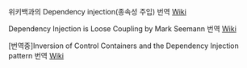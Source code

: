 위키백과의 Dependency injection(종속성 주입) 번역
[Wiki](https://github.com/khjoon0204/DependancyInjection_trans/wiki/%EC%9C%84%ED%82%A4%EB%B0%B1%EA%B3%BC%EC%9D%98-Dependency-injection-%EB%B2%88%EC%97%AD)

Dependency Injection is Loose Coupling by Mark Seemann 번역 [Wiki](https://github.com/khjoon0204/DependancyInjection_trans/wiki/Dependency-Injection-is-Loose-Coupling-by-Mark-Seemann-%EB%B2%88%EC%97%AD)


[번역중]Inversion of Control Containers and the Dependency Injection pattern 번역 [Wiki]()
